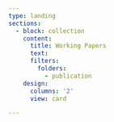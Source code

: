 ```yaml
---
type: landing
sections:
  - block: collection
    content:
      title: Working Papers
      text: 
      filters:
        folders:
          - publication  
    design:
      columns: '2'
      view: card    

---
```


